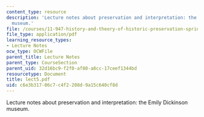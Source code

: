 ```yaml
---
content_type: resource
description: 'Lecture notes about preservation and interpretation: the Emily Dickinson
  museum.'
file: /courses/11-947-history-and-theory-of-historic-preservation-spring-2007/c6e3b31706c7c4f2208d9a15c640cf8d_lect5.pdf
file_type: application/pdf
learning_resource_types:
- Lecture Notes
ocw_type: OCWFile
parent_title: Lecture Notes
parent_type: CourseSection
parent_uid: 32d16bc9-f2f0-af80-a8cc-17ceef1344bd
resourcetype: Document
title: lect5.pdf
uid: c6e3b317-06c7-c4f2-208d-9a15c640cf8d
---
```

Lecture notes about preservation and interpretation: the Emily Dickinson museum.

